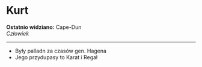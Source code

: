 <p><img></img></p>

# Kurt

**Ostatnio widziano:** <a data-path="Lokacje/Cape-Dun.md">Cape-Dun</a> <br>
*Człowiek*

---


- Były palladn za czasów gen. Hagena
- Jego przydupasy to Karat i Regał